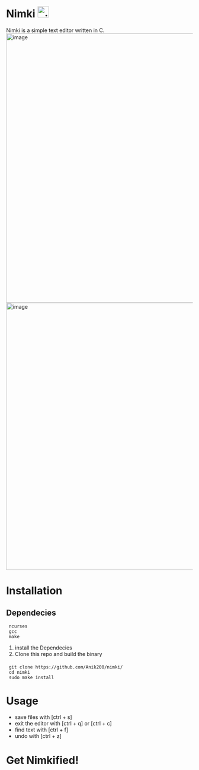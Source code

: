 # Nimki <img width="30" height="30" alt="nimki-modified" src="https://github.com/user-attachments/assets/4a0105ec-67ad-49d3-bc9e-3e00130069b3" />


Nimki is a simple text editor written in C.
<img width="1366" height="726" alt="image" src="https://github.com/user-attachments/assets/a848845e-f84d-4dff-8592-0675947cb938" />
<img width="1366" height="720" alt="image" src="https://github.com/user-attachments/assets/4741e94a-89fd-435b-b76d-7c6b9c1902dc" />


# Installation
## Dependecies
     ncurses
     gcc
     make
     
1. install the Dependecies
2. Clone this repo and build the binary
####
     git clone https://github.com/Anik200/nimki/
     cd nimki
     sudo make install
     
# Usage
- save files with [ctrl + s]
- exit the editor with [ctrl + q] or [ctrl + c]
- find text with [ctrl + f] 
- undo with [ctrl + z]
     
# Get Nimkified!
